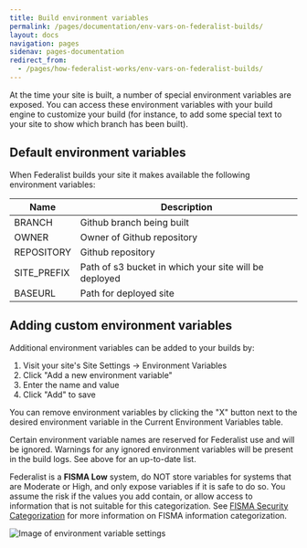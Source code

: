 ```yaml
---
title: Build environment variables
permalink: /pages/documentation/env-vars-on-federalist-builds/
layout: docs
navigation: pages
sidenav: pages-documentation
redirect_from:
  - /pages/how-federalist-works/env-vars-on-federalist-builds/
---
```


At the time your site is built, a number of special environment variables are exposed. You can access these environment variables with your build engine to customize your build (for instance, to add some special text to your site to show which branch has been built).


## Default environment variables

When Federalist builds your site it makes available the following environment variables:

Name|Description
---|---
BRANCH|Github branch being built
OWNER|Owner of Github repository
REPOSITORY|Github repository
SITE_PREFIX|Path of s3 bucket in which your site will be deployed
BASEURL|Path for deployed site

## Adding custom environment variables

Additional environment variables can be added to your builds by:
1. Visit your site's Site Settings -> Environment Variables
2. Click "Add a new environment variable"
3. Enter the name and value
4. Click "Add" to save

You can remove environment variables by clicking the "X" button next to the desired environment variable in the Current Environment Variables table.

Certain environment variable names are reserved for Federalist use and will be ignored. Warnings for any ignored environment variables will be present in the build logs. See above for an up-to-date list.

Federalist is a **FISMA Low** system, do NOT store variables for systems that are Moderate or High, and only expose variables if it is safe to do so. You assume the risk if the values you add contain, or allow access to information that is not suitable for this categorization. See [FISMA Security Categorization](https://csrc.nist.gov/Projects/Risk-Management/Risk-Management-Framework-(RMF)-Overview/Security-Categorization) for more information on FISMA information categorization.

![Image of environment variable settings]({{site.baseurl}}/assets/pages/images/env-vars.png)
